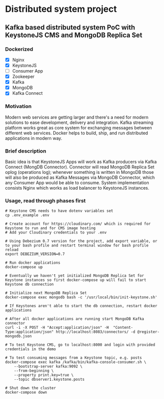 # Distributed system project
## Kafka based distributed system PoC with KeystoneJS CMS and MongoDB Replica Set

### Dockerized

- [X] Nginx
- [X] KeystoneJS
- [ ] Consumer App
- [X] Zookeeper
- [X] Kafka
- [X] MongoDB
- [X] Kafka Connect

### Motivation

Modern web services are getting larger and there's a need for modern solutions to ease development, delivery and integration. Kafka streaming platform works great as core system for exchanging messages between different web services. Docker helps to build, ship, and run distributed applications in modern way.

### Brief description

Basic idea is that KeystoneJS Apps will work as Kafka producers via Kafka Connect (MongDB Connector). Connector will read MongoDB Replica Set oplog (operations log); whenever something is written in MongoDB those will also be produced as Kafka Messages via MongoDB Connector, which any Consumer App would be able to consume. System implementation consists Nginx which works as load balancer to KeystoneJS instances.

### Usage, read through phases first
```
# Keystone CMS needs to have dotenv variables set
cp .env_example .env

# Create account for https://cloudinary.com/ which is required for Keystone to run and for CMS image hosting
# Add your Cloudinary credentials to your .env 

# Using Debezium 0.7 version for the project, add export variable, or to your bash profile and restart terminal window for bash profile reload
export DEBEZIUM_VERSION=0.7

# Run docker applications
docker-compose up

# Eventually we haven't yet initialized MongoDB Replica Set for Keystone instances so first docker-compose up will fail to start Keystone db connection

# Initialize next MongoDB Replica Set
docker-compose exec mongodb bash -c '/usr/local/bin/init-keystone.sh'

# If Keystones aren't able to start the db connection, restart docker applications

# After all docker applications are running start MongoDB Kafka connector
curl -i -X POST -H "Accept:application/json" -H  "Content-Type:application/json" http://localhost:8083/connectors/ -d @register-mongodb.json

# To test Keystone CMS, go to localhost:8000 and login with provided credentials in the demo

# To test consuming messages from a Keystone topic, e.g. posts
docker-compose exec kafka /kafka/bin/kafka-console-consumer.sh \
    --bootstrap-server kafka:9092 \
    --from-beginning \
    --property print.key=true \
    --topic dbserver1.keystone.posts

# Shut down the cluster
docker-compose down
```
